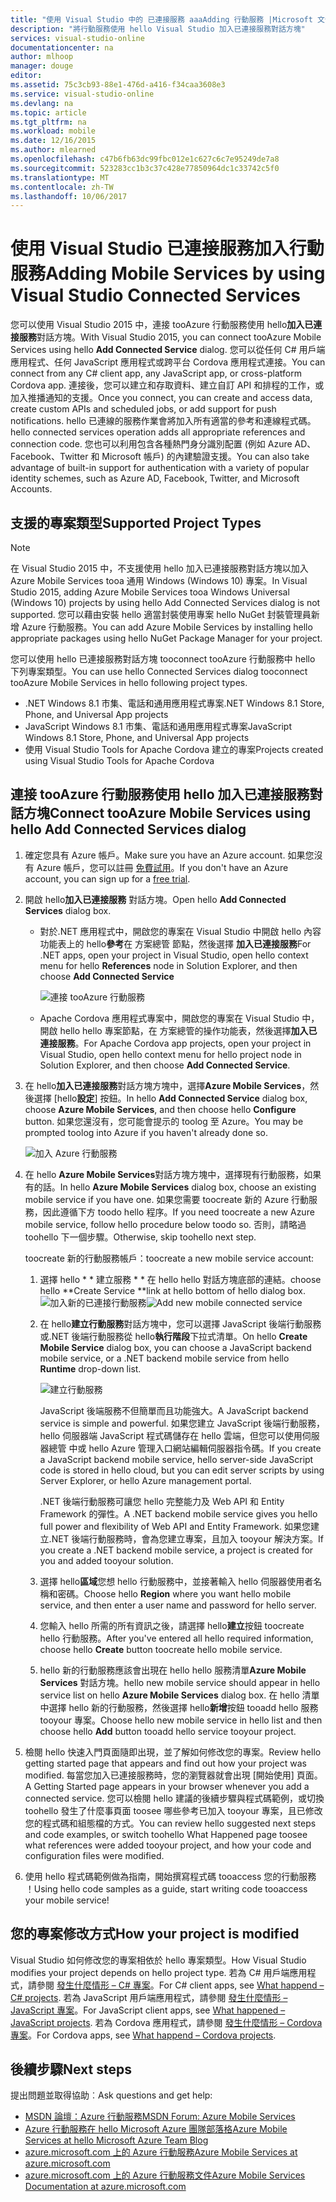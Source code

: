 ```yaml
---
title: "使用 Visual Studio 中的 已連接服務 aaaAdding 行動服務 |Microsoft 文件"
description: "將行動服務使用 hello Visual Studio 加入已連接服務對話方塊"
services: visual-studio-online
documentationcenter: na
author: mlhoop
manager: douge
editor: 
ms.assetid: 75c3cb93-88e1-476d-a416-f34caa3608e3
ms.service: visual-studio-online
ms.devlang: na
ms.topic: article
ms.tgt_pltfrm: na
ms.workload: mobile
ms.date: 12/16/2015
ms.author: mlearned
ms.openlocfilehash: c47b6fb63dc99fbc012e1c627c6c7e95249de7a8
ms.sourcegitcommit: 523283cc1b3c37c428e77850964dc1c33742c5f0
ms.translationtype: MT
ms.contentlocale: zh-TW
ms.lasthandoff: 10/06/2017
---
```

# <a name="adding-mobile-services-by-using-visual-studio-connected-services"></a><span data-ttu-id="eab58-103">使用 Visual Studio 已連接服務加入行動服務</span><span class="sxs-lookup"><span data-stu-id="eab58-103">Adding Mobile Services by using Visual Studio Connected Services</span></span>
<span data-ttu-id="eab58-104">您可以使用 Visual Studio 2015 中，連接 tooAzure 行動服務使用 hello**加入已連接服務**對話方塊。</span><span class="sxs-lookup"><span data-stu-id="eab58-104">With Visual Studio 2015, you can connect tooAzure Mobile Services using hello **Add Connected Service** dialog.</span></span> <span data-ttu-id="eab58-105">您可以從任何 C# 用戶端應用程式、任何 JavaScript 應用程式或跨平台 Cordova 應用程式連接。</span><span class="sxs-lookup"><span data-stu-id="eab58-105">You can connect from any C# client app, any JavaScript app, or cross-platform Cordova app.</span></span> <span data-ttu-id="eab58-106">連接後，您可以建立和存取資料、建立自訂 API 和排程的工作，或加入推播通知的支援。</span><span class="sxs-lookup"><span data-stu-id="eab58-106">Once you connect, you can create and access data, create custom APIs and scheduled jobs, or add support for push notifications.</span></span>  <span data-ttu-id="eab58-107">hello 已連線的服務作業會將加入所有適當的參考和連線程式碼。</span><span class="sxs-lookup"><span data-stu-id="eab58-107">hello connected services operation adds all appropriate references and connection code.</span></span> <span data-ttu-id="eab58-108">您也可以利用包含各種熱門身分識別配置 (例如 Azure AD、Facebook、Twitter 和 Microsoft 帳戶) 的內建驗證支援。</span><span class="sxs-lookup"><span data-stu-id="eab58-108">You can also take advantage of built-in support for authentication with a variety of popular identity schemes, such as Azure AD, Facebook, Twitter, and Microsoft Accounts.</span></span>

## <a name="supported-project-types"></a><span data-ttu-id="eab58-109">支援的專案類型</span><span class="sxs-lookup"><span data-stu-id="eab58-109">Supported Project Types</span></span>
> [!NOTE]
> <span data-ttu-id="eab58-110">在 Visual Studio 2015 中，不支援使用 hello 加入已連接服務對話方塊以加入 Azure Mobile Services tooa 通用 Windows (Windows 10) 專案。</span><span class="sxs-lookup"><span data-stu-id="eab58-110">In Visual Studio 2015, adding Azure Mobile Services tooa Windows Universal (Windows 10) projects by using hello Add Connected Services dialog is not supported.</span></span> <span data-ttu-id="eab58-111">您可以藉由安裝 hello 適當封裝使用專案 hello NuGet 封裝管理員新增 Azure 行動服務。</span><span class="sxs-lookup"><span data-stu-id="eab58-111">You can add Azure Mobile Services by installing hello appropriate packages using hello NuGet Package Manager for your project.</span></span>
> 
> 

<span data-ttu-id="eab58-112">您可以使用 hello 已連接服務對話方塊 tooconnect tooAzure 行動服務中 hello 下列專案類型。</span><span class="sxs-lookup"><span data-stu-id="eab58-112">You can use hello Connected Services dialog tooconnect tooAzure Mobile Services in hello following project types.</span></span>

* <span data-ttu-id="eab58-113">.NET Windows 8.1 市集、電話和通用應用程式專案</span><span class="sxs-lookup"><span data-stu-id="eab58-113">.NET Windows 8.1 Store, Phone, and Universal App projects</span></span>
* <span data-ttu-id="eab58-114">JavaScript Windows 8.1 市集、電話和通用應用程式專案</span><span class="sxs-lookup"><span data-stu-id="eab58-114">JavaScript Windows 8.1 Store, Phone, and Universal App projects</span></span>
* <span data-ttu-id="eab58-115">使用 Visual Studio Tools for Apache Cordova 建立的專案</span><span class="sxs-lookup"><span data-stu-id="eab58-115">Projects created using Visual Studio Tools for Apache Cordova</span></span>

## <a name="connect-tooazure-mobile-services-using-hello-add-connected-services-dialog"></a><span data-ttu-id="eab58-116">連接 tooAzure 行動服務使用 hello 加入已連接服務對話方塊</span><span class="sxs-lookup"><span data-stu-id="eab58-116">Connect tooAzure Mobile Services using hello Add Connected Services dialog</span></span>
1. <span data-ttu-id="eab58-117">確定您具有 Azure 帳戶。</span><span class="sxs-lookup"><span data-stu-id="eab58-117">Make sure you have an Azure account.</span></span> <span data-ttu-id="eab58-118">如果您沒有 Azure 帳戶，您可以註冊 [免費試用](http://go.microsoft.com/fwlink/?LinkId=518146)。</span><span class="sxs-lookup"><span data-stu-id="eab58-118">If you don't have an Azure account, you can sign up for a [free trial](http://go.microsoft.com/fwlink/?LinkId=518146).</span></span>
2. <span data-ttu-id="eab58-119">開啟 hello**加入已連接服務** 對話方塊。</span><span class="sxs-lookup"><span data-stu-id="eab58-119">Open hello **Add Connected Services** dialog box.</span></span>
   
   * <span data-ttu-id="eab58-120">對於.NET 應用程式中，開啟您的專案在 Visual Studio 中開啟 hello 內容功能表上的 hello**參考**在 方案總管 節點，然後選擇 **加入已連接服務**</span><span class="sxs-lookup"><span data-stu-id="eab58-120">For .NET apps, open your project in Visual Studio, open hello context menu for hello **References** node in Solution Explorer, and then choose **Add Connected Service**</span></span>
     
        ![連接 tooAzure 行動服務](./media/vs-azure-tools-connected-services-add-mobile-services/IC797635.png)
   * <span data-ttu-id="eab58-122">Apache Cordova 應用程式專案中，開啟您的專案在 Visual Studio 中，開啟 hello hello 專案節點，在 方案總管的操作功能表，然後選擇**加入已連接服務**。</span><span class="sxs-lookup"><span data-stu-id="eab58-122">For Apache Cordova app projects, open your project in Visual Studio, open hello context menu for hello project node in Solution Explorer, and then choose **Add Connected Service**.</span></span>
3. <span data-ttu-id="eab58-123">在 hello**加入已連接服務**對話方塊方塊中，選擇**Azure Mobile Services**，然後選擇 [hello**設定**] 按鈕。</span><span class="sxs-lookup"><span data-stu-id="eab58-123">In hello **Add Connected Service** dialog box, choose **Azure Mobile Services**, and then choose hello **Configure** button.</span></span> <span data-ttu-id="eab58-124">如果您還沒有，您可能會提示的 toolog 至 Azure。</span><span class="sxs-lookup"><span data-stu-id="eab58-124">You may be prompted toolog into Azure if you haven't already done so.</span></span>
   
    ![加入 Azure 行動服務](./media/vs-azure-tools-connected-services-add-mobile-services/IC797636.png)
4. <span data-ttu-id="eab58-126">在 hello **Azure Mobile Services**對話方塊方塊中，選擇現有行動服務，如果有的話。</span><span class="sxs-lookup"><span data-stu-id="eab58-126">In hello **Azure Mobile Services** dialog box, choose an existing mobile service if you have one.</span></span> <span data-ttu-id="eab58-127">如果您需要 toocreate 新的 Azure 行動服務，因此遵循下方 toodo hello 程序。</span><span class="sxs-lookup"><span data-stu-id="eab58-127">If you need toocreate a new Azure mobile service, follow hello procedure below toodo so.</span></span> <span data-ttu-id="eab58-128">否則，請略過 toohello 下一個步驟。</span><span class="sxs-lookup"><span data-stu-id="eab58-128">Otherwise, skip toohello next step.</span></span>
   
    <span data-ttu-id="eab58-129">toocreate 新的行動服務帳戶：</span><span class="sxs-lookup"><span data-stu-id="eab58-129">toocreate a new mobile service account:</span></span>
   
   1. <span data-ttu-id="eab58-130">選擇 hello * * 建立服務 * * 在 hello hello 對話方塊底部的連結。</span><span class="sxs-lookup"><span data-stu-id="eab58-130">choose hello **Create Service **link at hello bottom of hello dialog box.</span></span>
       <span data-ttu-id="eab58-131">![加入新的已連接行動服務](./media/vs-azure-tools-connected-services-add-mobile-services/IC797637.png)</span><span class="sxs-lookup"><span data-stu-id="eab58-131">![Add new mobile connected service](./media/vs-azure-tools-connected-services-add-mobile-services/IC797637.png)</span></span>
   2. <span data-ttu-id="eab58-132">在 hello**建立行動服務**對話方塊中，您可以選擇 JavaScript 後端行動服務或.NET 後端行動服務從 hello**執行階段**下拉式清單。</span><span class="sxs-lookup"><span data-stu-id="eab58-132">On hello **Create Mobile Service** dialog box, you can choose a JavaScript backend mobile service, or a .NET backend mobile service from hello **Runtime** drop-down list.</span></span> 
      
       ![建立行動服務](./media/vs-azure-tools-connected-services-add-mobile-services/IC797638.png)
      
       <span data-ttu-id="eab58-134">JavaScript 後端服務不但簡單而且功能強大。</span><span class="sxs-lookup"><span data-stu-id="eab58-134">A JavaScript backend service is simple and powerful.</span></span> <span data-ttu-id="eab58-135">如果您建立 JavaScript 後端行動服務，hello 伺服器端 JavaScript 程式碼儲存在 hello 雲端，但您可以使用伺服器總管 中或 hello Azure 管理入口網站編輯伺服器指令碼。</span><span class="sxs-lookup"><span data-stu-id="eab58-135">If you create a JavaScript backend mobile service, hello server-side JavaScript code is stored in hello cloud, but you can edit server scripts by using Server Explorer, or hello Azure management portal.</span></span> 
      
       <span data-ttu-id="eab58-136">.NET 後端行動服務可讓您 hello 完整能力及 Web API 和 Entity Framework 的彈性。</span><span class="sxs-lookup"><span data-stu-id="eab58-136">A .NET backend mobile service gives you hello full power and flexibility of Web API and Entity Framework.</span></span> <span data-ttu-id="eab58-137">如果您建立.NET 後端行動服務時，會為您建立專案，且加入 tooyour 解決方案。</span><span class="sxs-lookup"><span data-stu-id="eab58-137">If you create a .NET backend mobile service, a project is created for you and added tooyour solution.</span></span> 
   3. <span data-ttu-id="eab58-138">選擇 hello**區域**您想 hello 行動服務中，並接著輸入 hello 伺服器使用者名稱和密碼。</span><span class="sxs-lookup"><span data-stu-id="eab58-138">Choose hello **Region** where you want hello mobile service, and then enter a user name and password for hello server.</span></span>
   4. <span data-ttu-id="eab58-139">您輸入 hello 所需的所有資訊之後，請選擇 hello**建立**按鈕 toocreate hello 行動服務。</span><span class="sxs-lookup"><span data-stu-id="eab58-139">After you've entered all hello required information, choose hello **Create** button toocreate hello mobile service.</span></span>
   5. <span data-ttu-id="eab58-140">hello 新的行動服務應該會出現在 hello hello 服務清單**Azure Mobile Services**  對話方塊。</span><span class="sxs-lookup"><span data-stu-id="eab58-140">hello new mobile service should appear in hello service list on hello **Azure Mobile Services** dialog box.</span></span> <span data-ttu-id="eab58-141">在 hello 清單中選擇 hello 新的行動服務，然後選擇 hello**新增**按鈕 tooadd hello 服務 tooyour 專案。</span><span class="sxs-lookup"><span data-stu-id="eab58-141">Choose hello new mobile service in hello list and then choose hello **Add** button tooadd hello service tooyour project.</span></span>
5. <span data-ttu-id="eab58-142">檢閱 hello 快速入門頁面隨即出現，並了解如何修改您的專案。</span><span class="sxs-lookup"><span data-stu-id="eab58-142">Review hello getting started page that appears and find out how your project was modified.</span></span> <span data-ttu-id="eab58-143">每當您加入已連接服務時，您的瀏覽器就會出現 [開始使用] 頁面。</span><span class="sxs-lookup"><span data-stu-id="eab58-143">A Getting Started page appears in your browser whenever you add a connected service.</span></span> <span data-ttu-id="eab58-144">您可以檢閱 hello 建議的後續步驟與程式碼範例，或切換 toohello 發生了什麼事頁面 toosee 哪些參考已加入 tooyour 專案，且已修改您的程式碼和組態檔的方式。</span><span class="sxs-lookup"><span data-stu-id="eab58-144">You can review hello suggested next steps and code examples, or switch toohello What Happened page toosee what references were added tooyour project, and how your code and configuration files were modified.</span></span>
6. <span data-ttu-id="eab58-145">使用 hello 程式碼範例做為指南，開始撰寫程式碼 tooaccess 您的行動服務 ！</span><span class="sxs-lookup"><span data-stu-id="eab58-145">Using hello code samples as a guide, start writing code tooaccess your mobile service!</span></span>

## <a name="how-your-project-is-modified"></a><span data-ttu-id="eab58-146">您的專案修改方式</span><span class="sxs-lookup"><span data-stu-id="eab58-146">How your project is modified</span></span>
<span data-ttu-id="eab58-147">Visual Studio 如何修改您的專案相依於 hello 專案類型。</span><span class="sxs-lookup"><span data-stu-id="eab58-147">How Visual Studio modifies your project depends on hello project type.</span></span> <span data-ttu-id="eab58-148">若為 C# 用戶端應用程式，請參閱 [發生什麼情形 – C# 專案](http://go.microsoft.com/fwlink/p/?LinkId=513119)。</span><span class="sxs-lookup"><span data-stu-id="eab58-148">For C# client apps, see [What happend – C# projects](http://go.microsoft.com/fwlink/p/?LinkId=513119).</span></span> <span data-ttu-id="eab58-149">若為 JavaScript 用戶端應用程式，請參閱 [發生什麼情形 – JavaScript 專案](http://go.microsoft.com/fwlink/p/?LinkId=513120)。</span><span class="sxs-lookup"><span data-stu-id="eab58-149">For JavaScript client apps, see [What happened – JavaScript projects](http://go.microsoft.com/fwlink/p/?LinkId=513120).</span></span> <span data-ttu-id="eab58-150">若為 Cordova 應用程式，請參閱 [發生什麼情形 – Cordova 專案](http://go.microsoft.com/fwlink/p/?LinkId=513116)。</span><span class="sxs-lookup"><span data-stu-id="eab58-150">For Cordova apps, see [What happend – Cordova projects](http://go.microsoft.com/fwlink/p/?LinkId=513116).</span></span>

## <a name="next-steps"></a><span data-ttu-id="eab58-151">後續步驟</span><span class="sxs-lookup"><span data-stu-id="eab58-151">Next steps</span></span>
<span data-ttu-id="eab58-152">提出問題並取得協助︰</span><span class="sxs-lookup"><span data-stu-id="eab58-152">Ask questions and get help:</span></span> 

* [<span data-ttu-id="eab58-153">MSDN 論壇：Azure 行動服務</span><span class="sxs-lookup"><span data-stu-id="eab58-153">MSDN Forum: Azure Mobile Services</span></span>](https://social.msdn.microsoft.com/forums/azure/home?forum=azuremobile)
* [<span data-ttu-id="eab58-154">Azure 行動服務在 hello Microsoft Azure 團隊部落格</span><span class="sxs-lookup"><span data-stu-id="eab58-154">Azure Mobile Services at hello Microsoft Azure Team Blog</span></span>](https://azure.microsoft.com/blog/topics/mobile/)
* [<span data-ttu-id="eab58-155">azure.microsoft.com 上的 Azure 行動服務</span><span class="sxs-lookup"><span data-stu-id="eab58-155">Azure Mobile Services at azure.microsoft.com</span></span>](https://azure.microsoft.com/services/mobile-services/)
* [<span data-ttu-id="eab58-156">azure.microsoft.com 上的 Azure 行動服務文件</span><span class="sxs-lookup"><span data-stu-id="eab58-156">Azure Mobile Services Documentation at azure.microsoft.com</span></span>](https://azure.microsoft.com/documentation/services/mobile-services/)

